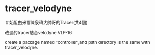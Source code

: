 # tracer_velodyne
＃始祖由米爾陳泉瑋大帥哥的Tracer(共4個)

改過的tracer結合velodyne VLP-16

create a package named "controller",and path directory is the same with tracer_velodyne.

